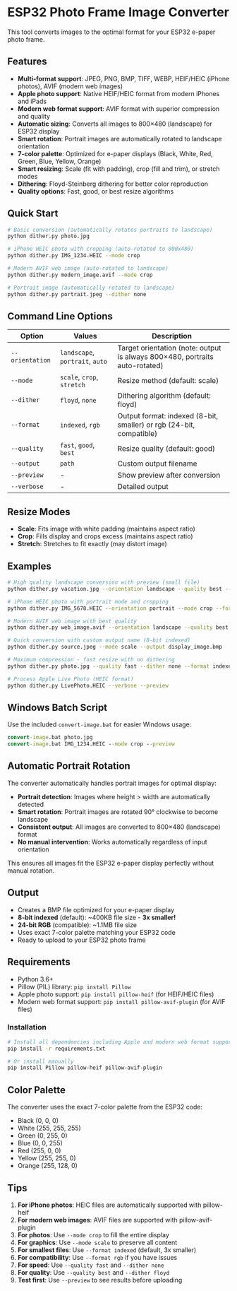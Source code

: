# ESP32 Photo Frame Image Converter

This tool converts images to the optimal format for your ESP32 e-paper photo frame.

## Features

- **Multi-format support**: JPEG, PNG, BMP, TIFF, WEBP, HEIF/HEIC (iPhone photos), AVIF (modern web images)
- **Apple photo support**: Native HEIF/HEIC format from modern iPhones and iPads
- **Modern web format support**: AVIF format with superior compression and quality
- **Automatic sizing**: Converts all images to 800×480 (landscape) for ESP32 display
- **Smart rotation**: Portrait images are automatically rotated to landscape orientation
- **7-color palette**: Optimized for e-paper displays (Black, White, Red, Green, Blue, Yellow, Orange)
- **Smart resizing**: Scale (fit with padding), crop (fill and trim), or stretch modes
- **Dithering**: Floyd-Steinberg dithering for better color reproduction
- **Quality options**: Fast, good, or best resize algorithms

## Quick Start

```bash
# Basic conversion (automatically rotates portraits to landscape)
python dither.py photo.jpg

# iPhone HEIC photo with cropping (auto-rotated to 800x480)
python dither.py IMG_1234.HEIC --mode crop

# Modern AVIF web image (auto-rotated to landscape)
python dither.py modern_image.avif --mode crop

# Portrait image (automatically rotated to landscape)
python dither.py portrait.jpeg --dither none
```

## Command Line Options

| Option | Values | Description |
|--------|--------|-------------|
| `--orientation` | `landscape`, `portrait`, `auto` | Target orientation (note: output is always 800×480, portraits auto-rotated) |
| `--mode` | `scale`, `crop`, `stretch` | Resize method (default: scale) |
| `--dither` | `floyd`, `none` | Dithering algorithm (default: floyd) |
| `--format` | `indexed`, `rgb` | Output format: indexed (8-bit, smaller) or rgb (24-bit, compatible) |
| `--quality` | `fast`, `good`, `best` | Resize quality (default: good) |
| `--output` | `path` | Custom output filename |
| `--preview` | - | Show preview after conversion |
| `--verbose` | - | Detailed output |

## Resize Modes

- **Scale**: Fits image with white padding (maintains aspect ratio)
- **Crop**: Fills display and crops excess (maintains aspect ratio)
- **Stretch**: Stretches to fit exactly (may distort image)

## Examples

```bash
# High quality landscape conversion with preview (small file)
python dither.py vacation.jpg --orientation landscape --quality best --preview

# iPhone HEIC photo with portrait mode and cropping
python dither.py IMG_5678.HEIC --orientation portrait --mode crop --format indexed

# Modern AVIF web image with best quality
python dither.py web_image.avif --orientation landscape --quality best --format indexed

# Quick conversion with custom output name (8-bit indexed)
python dither.py source.jpeg --mode scale --output display_image.bmp

# Maximum compression - fast resize with no dithering
python dither.py photo.jpg --quality fast --dither none --format indexed

# Process Apple Live Photo (HEIC format)
python dither.py LivePhoto.HEIC --verbose --preview
```

## Windows Batch Script

Use the included `convert-image.bat` for easier Windows usage:

```cmd
convert-image.bat photo.jpg
convert-image.bat IMG_1234.HEIC --mode crop --preview
```

## Automatic Portrait Rotation

The converter automatically handles portrait images for optimal display:

- **Portrait detection**: Images where height > width are automatically detected
- **Smart rotation**: Portrait images are rotated 90° clockwise to become landscape
- **Consistent output**: All images are converted to 800×480 (landscape) format
- **No manual intervention**: Works automatically regardless of input orientation

This ensures all images fit the ESP32 e-paper display perfectly without manual rotation.

## Output

- Creates a BMP file optimized for your e-paper display
- **8-bit indexed** (default): ~400KB file size - **3x smaller!**
- **24-bit RGB** (compatible): ~1.1MB file size
- Uses exact 7-color palette matching your ESP32 code
- Ready to upload to your ESP32 photo frame

## Requirements

- Python 3.6+
- Pillow (PIL) library: `pip install Pillow`
- Apple photo support: `pip install pillow-heif` (for HEIF/HEIC files)
- Modern web format support: `pip install pillow-avif-plugin` (for AVIF files)

### Installation

```bash
# Install all dependencies including Apple and modern web format support
pip install -r requirements.txt

# Or install manually
pip install Pillow pillow-heif pillow-avif-plugin
```

## Color Palette

The converter uses the exact 7-color palette from the ESP32 code:
- Black (0, 0, 0)
- White (255, 255, 255)
- Green (0, 255, 0)
- Blue (0, 0, 255)
- Red (255, 0, 0)
- Yellow (255, 255, 0)
- Orange (255, 128, 0)

## Tips

1. **For iPhone photos**: HEIC files are automatically supported with pillow-heif
2. **For modern web images**: AVIF files are supported with pillow-avif-plugin
3. **For photos**: Use `--mode crop` to fill the entire display
4. **For graphics**: Use `--mode scale` to preserve all content
5. **For smallest files**: Use `--format indexed` (default, 3x smaller)
6. **For compatibility**: Use `--format rgb` if you have issues
6. **For speed**: Use `--quality fast` and `--dither none`
7. **For quality**: Use `--quality best` and `--dither floyd`
8. **Test first**: Use `--preview` to see results before uploading

